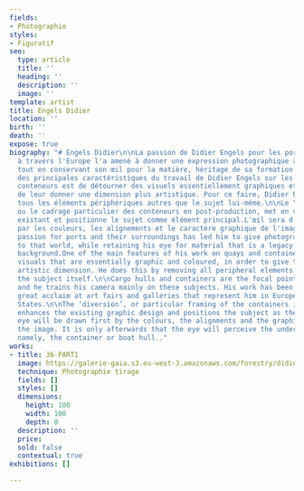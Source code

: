 ```yaml
---
fields:
- Photographie
styles:
- Figuratif
seo:
  type: article
  title: ''
  heading: ''
  description: ''
  image: ''
template: artist
title: Engels Didier
location: ''
birth: ''
death: ''
expose: true
biography: "# Engels Didier\n\nLa passion de Didier Engels pour les ports et les docks
  à travers l'Europe l'a amené à donner une expression photographique à ce monde,
  tout en conservant son œil pour la matière, héritage de sa formation textile.\n\nL'une
  des principales caractéristiques du travail de Didier Engels sur les quais et les
  conteneurs est de détourner des visuels essentiellement graphiques et colorés, afin
  de leur donner une dimension plus artistique. Pour ce faire, Didier Engels supprime
  tous les éléments périphériques autres que le sujet lui-même.\n\nLe \"détournement\",
  ou le cadrage particulier des conteneurs en post-production, met en valeur le graphisme
  existant et positionne le sujet comme élément principal.L'œil sera d'abord attiré
  par les couleurs, les alignements et le caractère graphique de l'image. \n\nHis
  passion for ports and their surroundings has led him to give photographic expression
  to that world, while retaining his eye for material that is a legacy of his textile
  background.One of the main features of his work on quays and containers is to divert
  visuals that are essentially graphic and coloured, in order to give them a more
  artistic dimension. He does this by removing all peripheral elements other than
  the subject itself.\n\nCargo hulls and containers are the focal point of his attention,
  and he trains his camera mainly on these subjects. His work has been exhibited to
  great acclaim at art fairs and galleries that represent him in Europe and the United
  States.\n\nThe ‘diversion’, or particular framing of the containers in post-production,
  enhances the existing graphic design and positions the subject as the main element.The
  eye will be drawn first by the colours, the alignments and the graphic nature of
  the image. It is only afterwards that the eye will perceive the underlying element,
  namely, the container or boat hull.."
works:
- title: 36 PART1
  image: https://galerie-gaia.s3.eu-west-3.amazonaws.com/forestry/didier engels-36PART1-100X100.jpeg
  technique: Photographie tirage
  fields: []
  styles: []
  dimensions:
    height: 100
    width: 100
    depth: 0
  description: ''
  price: 
  sold: false
  contextual: true
exhibitions: []

---
```

